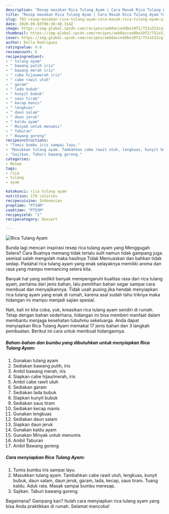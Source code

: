 ```yaml
---
description: "Resep masakan Rica Tulang Ayam | Cara Masak Rica Tulang Ayam Yang Enak dan Simpel"
title: "Resep masakan Rica Tulang Ayam | Cara Masak Rica Tulang Ayam Yang Enak dan Simpel"
slug: 783-resep-masakan-rica-tulang-ayam-cara-masak-rica-tulang-ayam-yang-enak-dan-simpel
date: 2020-09-03T06:38:48.314Z
image: https://img-global.cpcdn.com/recipes/aeb0acceddbe10f2/751x532cq70/rica-tulang-ayam-foto-resep-utama.jpg
thumbnail: https://img-global.cpcdn.com/recipes/aeb0acceddbe10f2/751x532cq70/rica-tulang-ayam-foto-resep-utama.jpg
cover: https://img-global.cpcdn.com/recipes/aeb0acceddbe10f2/751x532cq70/rica-tulang-ayam-foto-resep-utama.jpg
author: Della Rodriguez
ratingvalue: 4.8
reviewcount: 6
recipeingredient:
- " tulang ayam"
- " bawang putih iris"
- " bawang merah iris"
- " cabe hijaumerah iris"
- " cabe rawit utuh"
- " garam"
- " lada bubuk"
- " kunyit bubuk"
- " saus tiram"
- " kecap manis"
- " lengkuas"
- " daun salam"
- " daun jeruk"
- " kaldu ayam"
- " Minyak untuk menumis"
- " Taburan"
- " Bawang goreng"
recipeinstructions:
- "Tumis bumbu iris sampai layu."
- "Masukkan tulang ayam. Tambahkan cabe rawit utuh, lengkuas, kunyit bubuk, daun salam, daun jeruk, garam, lada, kecap, saus tiram. Tuang kaldu. Aduk rata. Masak sampai bumbu meresap."
- "Sajikan. Taburi bawang goreng."
categories:
- Resep
tags:
- rica
- tulang
- ayam

katakunci: rica tulang ayam 
nutrition: 179 calories
recipecuisine: Indonesian
preptime: "PT34M"
cooktime: "PT55M"
recipeyield: "1"
recipecategory: Dessert

---
```



![Rica Tulang Ayam](https://img-global.cpcdn.com/recipes/aeb0acceddbe10f2/751x532cq70/rica-tulang-ayam-foto-resep-utama.jpg)

Bunda lagi mencari inspirasi resep rica tulang ayam yang Menggugah Selera? Cara Buatnya memang tidak terlalu sulit namun tidak gampang juga. semisal salah mengolah maka hasilnya Tidak Memuaskan dan bahkan tidak sedap. Padahal rica tulang ayam yang enak selayaknya memiliki aroma dan rasa yang mampu memancing selera kita.



Banyak hal yang sedikit banyak mempengaruhi kualitas rasa dari rica tulang ayam, pertama dari jenis bahan, lalu pemilihan bahan segar sampai cara membuat dan menyajikannya. Tidak usah pusing jika hendak menyiapkan rica tulang ayam yang enak di rumah, karena asal sudah tahu triknya maka hidangan ini mampu menjadi sajian spesial.


Nah, kali ini kita coba, yuk, kreasikan rica tulang ayam sendiri di rumah. Tetap dengan bahan sederhana, hidangan ini bisa memberi manfaat dalam membantu menjaga kesehatan tubuhmu sekeluarga. Anda dapat menyiapkan Rica Tulang Ayam memakai 17 jenis bahan dan 3 langkah pembuatan. Berikut ini cara untuk membuat hidangannya.

<!--inarticleads1-->

##### Bahan-bahan dan bumbu yang dibutuhkan untuk menyiapkan Rica Tulang Ayam:

1. Gunakan  tulang ayam
1. Sediakan  bawang putih, iris
1. Ambil  bawang merah, iris
1. Siapkan  cabe hijau/merah, iris
1. Ambil  cabe rawit utuh
1. Sediakan  garam
1. Sediakan  lada bubuk
1. Siapkan  kunyit bubuk
1. Sediakan  saus tiram
1. Sediakan  kecap manis
1. Gunakan  lengkuas
1. Sediakan  daun salam
1. Siapkan  daun jeruk
1. Gunakan  kaldu ayam
1. Gunakan  Minyak untuk menumis
1. Ambil  Taburan
1. Ambil  Bawang goreng




<!--inarticleads2-->

##### Cara menyiapkan Rica Tulang Ayam:

1. Tumis bumbu iris sampai layu.
1. Masukkan tulang ayam. Tambahkan cabe rawit utuh, lengkuas, kunyit bubuk, daun salam, daun jeruk, garam, lada, kecap, saus tiram. Tuang kaldu. Aduk rata. Masak sampai bumbu meresap.
1. Sajikan. Taburi bawang goreng.




Bagaimana? Gampang kan? Itulah cara menyiapkan rica tulang ayam yang bisa Anda praktikkan di rumah. Selamat mencoba!
